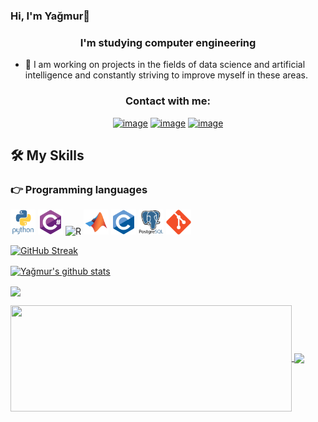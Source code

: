 ### Hi, I'm Yağmur👋

<h3 align="center">I'm studying computer engineering </h3>

- 🔭  I am working on projects in the fields of data science and artificial intelligence and constantly striving to improve myself in these areas.

<h3 align="center">Contact with me:</h3>
<div align="center">

[![image](https://img.shields.io/badge/LinkedIn-0077B5?style=for-the-badge&logo=linkedin&logoColor=white)](https://www.linkedin.com/in/yağmur-mutlu/)
[![image](https://img.shields.io/badge/Instagram-E4405F?style=for-the-badge&logo=instagram&logoColor=white)](https://www.instagram.com/yagmrmutluu/)
[![image](https://img.shields.io/badge/Gmail-D14836?style=for-the-badge&logo=gmail&logoColor=white)](mailto:yagmrmutlu@gmail.com)
  
</div>


## 🛠️ My Skills

### 👉 Programming languages
<p hizalama="sol">
  <img src="https://raw.githubusercontent.com/devicons/devicon/master/icons/python/python-original-wordmark.svg" width="40" height="40" />
  <img src="https://raw.githubusercontent.com/devicons/devicon/master/icons/csharp/csharp-original.svg" width="40" height="40" />
  <img src="https://cdn.jsdelivr.net/gh/devicons/devicon/icons/r/r-original.svg" alt="R" width="40" height="40"/>
  <img src="https://raw.githubusercontent.com/devicons/devicon/master/icons/matlab/matlab-original.svg" width="40" height="40" />
  <img src="https://raw.githubusercontent.com/devicons/devicon/master/icons/c/c-original.svg" width="40" height="40" />
  <img src="https://raw.githubusercontent.com/devicons/devicon/master/icons/postgresql/postgresql-original-wordmark.svg" width="40" height="40" />
  <img src="https://raw.githubusercontent.com/devicons/devicon/master/icons/git/git-original.svg" width="40" height="40" />


</p>

 [![GitHub Streak](http://github-readme-streak-stats.herokuapp.com?user=yagmurmutlu&theme=dark&date_format=M%20j%5B%2C%20Y%5D)](https://git.io/streak-stats)
 
   <a href="https://github.com/tunceratac/github-readme-stats"><img align="center" src="https://github-readme-stats.vercel.app/api?username=yagmurmutlu&show_icons=true&include_all_commits=true&theme=buefy&hide_border=true" alt="Yağmur's github stats" /></a> 

   <a href="https://github.com/yagmurmutlu/github-readme-stats"><img align="center" src="https://github-readme-stats.vercel.app/api/top-langs/?username=yagmurmutlu&layout=compact&theme=buefy&hide_border=true" /></a>
   
   <a href="https://github.com/nkthehustler/github-readme-stats">
<img width=450 height=170 align="center" src="https://github-readme-stats.vercel.app/api?username=yagmurmutlu&theme=black&show_icons=true&bg_color=0D1117&hide_border=true" />
</a>
<a href="https://github.com/nkthehustler/github-readme-stats">
<img align="center" src="https://github-readme-stats.vercel.app/api/top-langs/?username=yagmurmutlu&theme=black&layout=compact&bg_color=0D1117&hide_border=true" />
</a>

   

